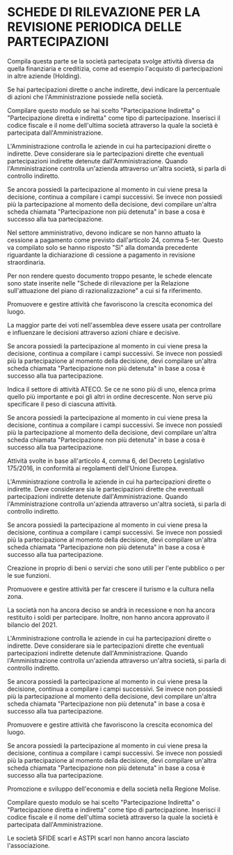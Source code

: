 # SCHEDE DI RILEVAZIONE PER LA REVISIONE PERIODICA DELLE PARTECIPAZIONI
Compila questa parte se la società partecipata svolge attività diversa da quella finanziaria e creditizia, come ad esempio l'acquisto di partecipazioni in altre aziende (Holding).

Se hai partecipazioni dirette o anche indirette, devi indicare la percentuale di azioni che l'Amministrazione possiede nella società.

Compilare questo modulo se hai scelto "Partecipazione Indiretta" o "Partecipazione diretta e indiretta" come tipo di partecipazione. Inserisci il codice fiscale e il nome dell'ultima società attraverso la quale la società è partecipata dall'Amministrazione.

L'Amministrazione controlla le aziende in cui ha partecipazioni dirette o indirette. Deve considerare sia le partecipazioni dirette che eventuali partecipazioni indirette detenute dall'Amministrazione. Quando l'Amministrazione controlla un'azienda attraverso un'altra società, si parla di controllo indiretto.

Se ancora possiedi la partecipazione al momento in cui viene presa la decisione, continua a compilare i campi successivi. Se invece non possiedi più la partecipazione al momento della decisione, devi compilare un'altra scheda chiamata "Partecipazione non più detenuta" in base a cosa è successo alla tua partecipazione.

Nel settore amministrativo, devono indicare se non hanno attuato la cessione a pagamento come previsto dall'articolo 24, comma 5-ter. Questo va compilato solo se hanno risposto "Sì" alla domanda precedente riguardante la dichiarazione di cessione a pagamento in revisione straordinaria.

Per non rendere questo documento troppo pesante, le schede elencate sono state inserite nelle "Schede di rilevazione per la Relazione sull'attuazione del piano di razionalizzazione" a cui si fa riferimento.

Promuovere e gestire attività che favoriscono la crescita economica del luogo.

La maggior parte dei voti nell'assemblea deve essere usata per controllare e influenzare le decisioni attraverso azioni chiare e decisive.

Se ancora possiedi la partecipazione al momento in cui viene presa la decisione, continua a compilare i campi successivi. Se invece non possiedi più la partecipazione al momento della decisione, devi compilare un'altra scheda chiamata "Partecipazione non più detenuta" in base a cosa è successo alla tua partecipazione.

Indica il settore di attività ATECO. Se ce ne sono più di uno, elenca prima quello più importante e poi gli altri in ordine decrescente. Non serve più specificare il peso di ciascuna attività.

Se ancora possiedi la partecipazione al momento in cui viene presa la decisione, continua a compilare i campi successivi. Se invece non possiedi più la partecipazione al momento della decisione, devi compilare un'altra scheda chiamata "Partecipazione non più detenuta" in base a cosa è successo alla tua partecipazione.

Attività svolte in base all'articolo 4, comma 6, del Decreto Legislativo 175/2016, in conformità ai regolamenti dell'Unione Europea.

L'Amministrazione controlla le aziende in cui ha partecipazioni dirette o indirette. Deve considerare sia le partecipazioni dirette che eventuali partecipazioni indirette detenute dall'Amministrazione. Quando l'Amministrazione controlla un'azienda attraverso un'altra società, si parla di controllo indiretto.

Se ancora possiedi la partecipazione al momento in cui viene presa la decisione, continua a compilare i campi successivi. Se invece non possiedi più la partecipazione al momento della decisione, devi compilare un'altra scheda chiamata "Partecipazione non più detenuta" in base a cosa è successo alla tua partecipazione.

Creazione in proprio di beni o servizi che sono utili per l'ente pubblico o per le sue funzioni.

Promuovere e gestire attività per far crescere il turismo e la cultura nella zona.

La società non ha ancora deciso se andrà in recessione e non ha ancora restituito i soldi per partecipare. Inoltre, non hanno ancora approvato il bilancio del 2021.

L'Amministrazione controlla le aziende in cui ha partecipazioni dirette o indirette. Deve considerare sia le partecipazioni dirette che eventuali partecipazioni indirette detenute dall'Amministrazione. Quando l'Amministrazione controlla un'azienda attraverso un'altra società, si parla di controllo indiretto.

Se ancora possiedi la partecipazione al momento in cui viene presa la decisione, continua a compilare i campi successivi. Se invece non possiedi più la partecipazione al momento della decisione, devi compilare un'altra scheda chiamata "Partecipazione non più detenuta" in base a cosa è successo alla tua partecipazione.

Promuovere e gestire attività che favoriscono la crescita economica del luogo.

Se ancora possiedi la partecipazione al momento in cui viene presa la decisione, continua a compilare i campi successivi. Se invece non possiedi più la partecipazione al momento della decisione, devi compilare un'altra scheda chiamata "Partecipazione non più detenuta" in base a cosa è successo alla tua partecipazione.

Promozione e sviluppo dell'economia e della società nella Regione Molise.

Compilare questo modulo se hai scelto "Partecipazione Indiretta" o "Partecipazione diretta e indiretta" come tipo di partecipazione. Inserisci il codice fiscale e il nome dell'ultima società attraverso la quale la società è partecipata dall'Amministrazione.

Le società SFIDE scarl e ASTPI scarl non hanno ancora lasciato l'associazione.

